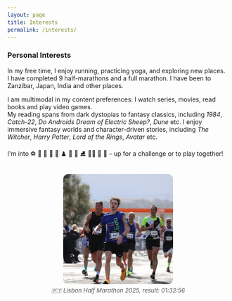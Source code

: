 ```yaml
---
layout: page
title: Interests
permalink: /interests/
---
```


<link rel="stylesheet" href="{{ '/assets/css/custom.css' | relative_url }}">

### Personal Interests

In my free time, I enjoy running, practicing yoga, and exploring new places.  
I have completed 9 half-marathons and a full marathon. I have been to Zanzibar, Japan, India and other places.

I am multimodal in my content preferences: I watch series, movies, read books and play video games.  
My reading spans from dark dystopias to fantasy classics, including _1984_, _Catch-22_, _Do Androids Dream of Electric Sheep?_, _Dune_ etc.
I enjoy immersive fantasy worlds and character-driven stories, including _The Witcher_, _Harry Potter_, _Lord of the Rings_, _Avatar_ etc.

I'm into ⚽️ 🏀 🏐 🏸 🏓 ♟️ 🏒 🎿 ⛸ 🏊‍♂️ 🚴‍ 🥾️ – up for a challenge or to play together!

<div style="display: flex; flex-direction: column; align-items: center; margin-top: 2rem;">

  <img src="/images/running.jpeg" alt="Running photo" style="width: 250px; height: 250px; object-fit: cover; border-radius: 12px;">

  <p style="text-align: center; font-style: italic; margin-top: 0.5em; font-size: 0.95em; color: #555;">
    🇵🇹 Lisbon Half Marathon 2025, result: 01:32:56
  </p>

</div>
